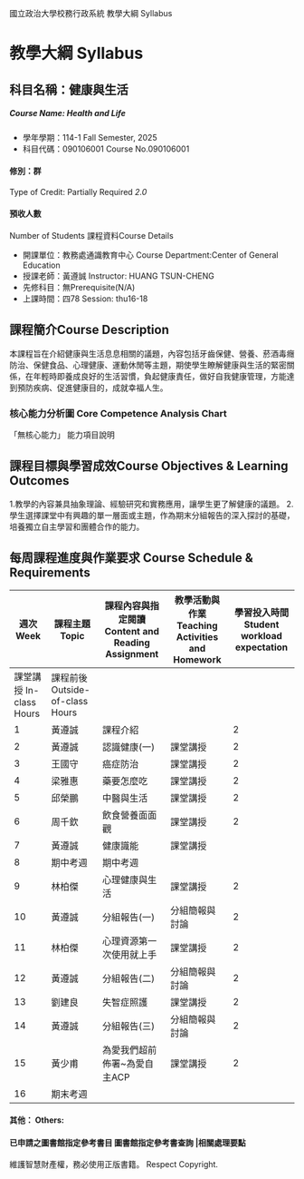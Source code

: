 國立政治大學校務行政系統 教學大綱 Syllabus
# 教學大綱 Syllabus
##  科目名稱：健康與生活
#####  Course Name: Health and Life
  * 學年學期：114-1 Fall Semester, 2025 
  * 科目代碼：090106001 Course No.090106001
#### 修別：群
Type of Credit: Partially Required 
_2.0_
#### 預收人數
Number of Students
課程資料Course Details
  * 開課單位：教務處通識教育中心 Course Department:Center of General Education 
  * 授課老師：黃遵誠 Instructor: HUANG TSUN-CHENG 
  * 先修科目：無Prerequisite(N/A)
  * 上課時間：四78 Session: thu16-18
##  課程簡介Course Description
本課程旨在介紹健康與生活息息相關的議題，內容包括牙齒保健、營養、菸酒毒癮防治、保健食品、心理健康、運動休閒等主題，期使學生瞭解健康與生活的緊密關係，在年輕時即養成良好的生活習慣，負起健康責任，做好自我健康管理，方能達到預防疾病、促進健康目的，成就幸福人生。
###  核心能力分析圖 Core Competence Analysis Chart
「無核心能力」 
能力項目說明
##  課程目標與學習成效Course Objectives & Learning Outcomes 
1.教學的內容兼具抽象理論、經驗研究和實務應用，讓學生更了解健康的議題。
2.學生選擇課堂中有興趣的單一層面或主題，作為期末分組報告的深入探討的基礎，培養獨立自主學習和團體合作的能力。
##  每周課程進度與作業要求 Course Schedule & Requirements
週次 Week |  課程主題 Topic |  課程內容與指定閱讀 Content and Reading Assignment |  教學活動與作業 Teaching Activities and Homework |  學習投入時間 Student workload expectation  
---|---|---|---|---  
課堂講授 In-class Hours |  課程前後 Outside-of-class Hours  
1 |  黃遵誠 |  課程介紹 |  |  2 |  3  
2 |  黃遵誠 |  認識健康(一) |  課堂講授 |  2 |  3  
3 | 王國守 | 癌症防治 |  課堂講授 |  2 |  3   
4 | 梁雅惠 | 藥要怎麼吃 |  課堂講授 |  2 |  3  
5 |  邱榮鵬 |  中醫與生活 |  課堂講授 |  2 |  3  
6 | 周千欽 | 飲食營養面面觀 |  課堂講授 |  2 |  3  
7 | 黃遵誠 | 健康識能 | 課堂講授 |  |   
8 |  期中考週 |  期中考週 |  |  |   
9 |  林柏傑 | 心理健康與生活 |  課堂講授 |  2 |  3  
10 |  黃遵誠 |  分組報告(一) |  分組簡報與討論 | 2 | 3  
11 |  林柏傑 |  心理資源第一次使用就上手 |  課堂講授 |  2 |  3  
12 |  黃遵誠 |  分組報告(二) |  分組簡報與討論 |  2 |  3  
13 | 劉建良 | 失智症照護 | 課堂講授 |  2 |  3  
14 |  黃遵誠 |  分組報告(三) |  分組簡報與討論 |  2 |  3  
15 | 黃少甫 |  為愛我們超前佈署~為愛自主ACP | 課堂講授 |  2 |  3  
16 | 期末考週 |  |  |  |   
####  其他： Others:
####  已申請之圖書館指定參考書目  圖書館指定參考書查詢 |相關處理要點
維護智慧財產權，務必使用正版書籍。 Respect Copyright.